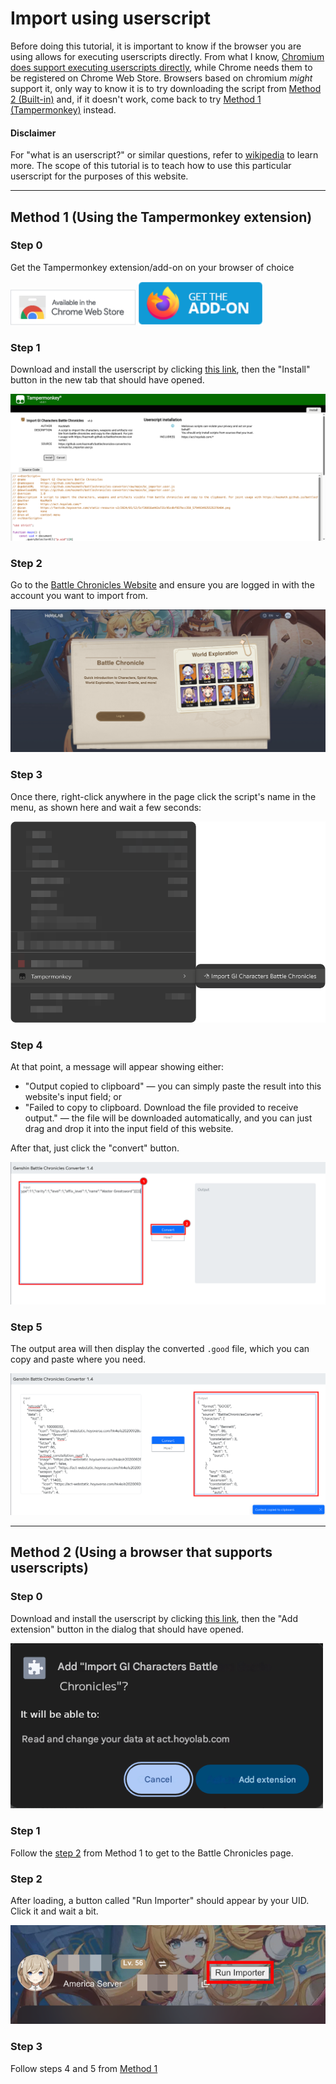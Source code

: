 # Import using userscript

Before doing this tutorial, it is important to know if the browser you are using
allows for executing userscripts directly. From what I know,
[Chromium does support executing userscripts directly](https://www.chromium.org/developers/design-documents/user-scripts/),
while Chrome needs them to be registered on Chrome Web Store. Browsers based
on chromium *might* support it, only way to know it is to try downloading the
script from <a target="_self" href="#method-2">Method 2 (Built-in)</a> and, if
it doesn't work, come back to try <a target="_self" href="#method-1">Method 1
(Tampermonkey)</a> instead.

<div class="card">
  <h4 class="card-header">Disclaimer</h4>
  <div class="card-body">
    For "what is an userscript?" or similar questions, refer to
    <a href="https://wikipedia.org/wiki/Userscript">wikipedia</a> to learn
    more. The scope of this tutorial is to teach how to use this particular
    userscript for the purposes of this website.
  </div>
</div>

---

## <a name="method-1"/>Method 1 (Using the Tampermonkey extension)

### Step 0

Get the Tampermonkey extension/add-on on your browser of choice

[<img style="width:200px;" alt="chrome web store link" src="doc/chrome-webstore.png">](https://chromewebstore.google.com/detail/dhdgffkkebhmkfjojejmpbldmpobfkfo)
[<img style="width:200px;" alt="firefox addon store link" src="doc/firefox-browser-addons.png">](https://addons.mozilla.org/en-US/firefox/addon/tampermonkey)

### Step 1

Download and install the userscript by clicking
[this link](https://github.com/kazmath/battlechronicles-converter/raw/main/bc_importer.user.js),
then the "Install" button in the new tab that should have opened.

![Step 1](doc/script_m1_step1.png)

### <a name="reference-1"/>Step 2

Go to the
[Battle Chronicles Website](https://act.hoyolab.com/app/community-game-records-sea/index.html)
and ensure you are logged in with the account you want to import from.

![Battle Chronicles page](doc/manual_step0.png)

### Step 3

Once there, right-click anywhere in the page click the script's name in the
menu, as shown here and wait a few seconds:

<img style="width:600px;" alt="Context Menu" src="doc/script_m1_step3.png">

### Step 4

At that point, a message will appear showing either:

- "Output copied to clipboard" — you can simply paste the result into this
website's input field; or
- "Failed to copy to clipboard. Download the file provided to receive output." —
the file will be downloaded automatically, and you can just drag and drop it
into the input field of this website.

After that, just click the "convert" button.

![Step 6](doc/manual_step5.png)

### Step 5

The output area will then display the converted `.good` file, which you can copy
and paste where you need.

![Step 7](doc/manual_step6.png)

---

## <a name="method-2"/>Method 2 (Using a browser that supports userscripts)

### Step 0

Download and install the userscript by clicking
[this link](https://github.com/kazmath/battlechronicles-converter/raw/main/bc_importer_alt.user.js),
then the "Add extension" button in the dialog that should have opened.

<img style="width:500px;" alt="Add extension" src="doc/script_m2_step0.png"/>

### Step 1

Follow the <a target="_self" href="#reference-1">step 2</a> from Method 1 to
get to the Battle Chronicles page.

### Step 2

After loading, a button called "Run Importer" should appear by your UID. Click
it and wait a bit.

![Run Importer button](doc/script_m2_step2.png)

### Step 3

Follow steps 4 and 5 from <a target="_self" href="#method-1">Method 1</a>
